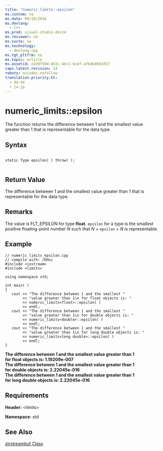 ```yaml
---
title: "numeric_limits::epsilon"
ms.custom: na
ms.date: 09/19/2016
ms.devlang: 
  - C++
ms.prod: visual-studio-dev14
ms.reviewer: na
ms.suite: na
ms.technology: 
  - devlang-cpp
ms.tgt_pltfrm: na
ms.topic: article
ms.assetid: e1d9f59d-dd3c-4bc1-bcef-afbdb466d357
caps.latest.revision: 14
robots: noindex,nofollow
translation.priority.ht: 
  - de-de
  - ja-jp
---
```

# numeric_limits::epsilon
The function returns the difference between 1 and the smallest value greater than 1 that is representable for the data type.  
  
## Syntax  
  
```  
  
static Type epsilon( ) throw( );  
  
```  
  
## Return Value  
 The difference between 1 and the smallest value greater than 1 that is representable for the data type.  
  
## Remarks  
 The value is FLT_EPSILON for type **float**. `epsilon` for a type is the smallest positive floating-point number *N* such that *N* + `epsilon` + *N* is representable.  
  
## Example  
  
```  
// numeric_limits_epsilon.cpp  
// compile with: /EHsc  
#include <iostream>  
#include <limits>  
  
using namespace std;  
  
int main( )  
{  
   cout << "The difference between 1 and the smallest "  
        << "value greater than 1\n for float objects is: "   
        << numeric_limits<float>::epsilon( )   
        << endl;  
   cout << "The difference between 1 and the smallest "  
        << "value greater than 1\n for double objects is: "   
        << numeric_limits<double>::epsilon( )   
        << endl;  
   cout << "The difference between 1 and the smallest "  
        << "value greater than 1\n for long double objects is: "   
        << numeric_limits<long double>::epsilon( )   
        << endl;  
}  
```  
  
 **The difference between 1 and the smallest value greater than 1**  
 **for float objects is: 1.19209e-007**  
**The difference between 1 and the smallest value greater than 1**  
 **for double objects is: 2.22045e-016**  
**The difference between 1 and the smallest value greater than 1**  
 **for long double objects is: 2.22045e-016**   
## Requirements  
 **Header:** <limits\>  
  
 **Namespace:** std  
  
## See Also  
 [strstreambuf Class](../vs140/strstreambuf-Class.md)